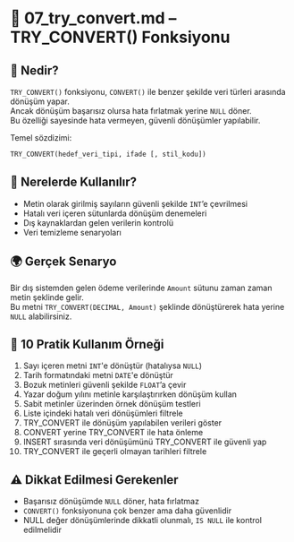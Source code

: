 # 📘 07_try_convert.md – TRY_CONVERT() Fonksiyonu

## 🧠 Nedir?

`TRY_CONVERT()` fonksiyonu, `CONVERT()` ile benzer şekilde veri türleri arasında dönüşüm yapar.  
Ancak dönüşüm başarısız olursa hata fırlatmak yerine `NULL` döner.  
Bu özelliği sayesinde hata vermeyen, güvenli dönüşümler yapılabilir.

Temel sözdizimi:
```sql
TRY_CONVERT(hedef_veri_tipi, ifade [, stil_kodu])
```

## 🎯 Nerelerde Kullanılır?

- Metin olarak girilmiş sayıların güvenli şekilde `INT`’e çevrilmesi
- Hatalı veri içeren sütunlarda dönüşüm denemeleri
- Dış kaynaklardan gelen verilerin kontrolü
- Veri temizleme senaryoları

## 🌍 Gerçek Senaryo

Bir dış sistemden gelen ödeme verilerinde `Amount` sütunu zaman zaman metin şeklinde gelir.  
Bu metni `TRY_CONVERT(DECIMAL, Amount)` şeklinde dönüştürerek hata yerine `NULL` alabilirsiniz.

## 🧪 10 Pratik Kullanım Örneği

1. Sayı içeren metni `INT`'e dönüştür (hatalıysa `NULL`)
2. Tarih formatındaki metni `DATE`'e dönüştür
3. Bozuk metinleri güvenli şekilde `FLOAT`’a çevir
4. Yazar doğum yılını metinle karşılaştırırken dönüşüm kullan
5. Sabit metinler üzerinden örnek dönüşüm testleri
6. Liste içindeki hatalı veri dönüşümleri filtrele
7. TRY_CONVERT ile dönüşüm yapılabilen verileri göster
8. CONVERT yerine TRY_CONVERT ile hata önleme
9. INSERT sırasında veri dönüşümünü TRY_CONVERT ile güvenli yap
10. TRY_CONVERT ile geçerli olmayan tarihleri filtrele

## ⚠️ Dikkat Edilmesi Gerekenler

- Başarısız dönüşümde `NULL` döner, hata fırlatmaz
- `CONVERT()` fonksiyonuna çok benzer ama daha güvenlidir
- NULL değer dönüşümlerinde dikkatli olunmalı, `IS NULL` ile kontrol edilmelidir